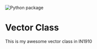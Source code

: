 ![Python package](https://github.com/martin-bn/Vector/workflows/Python%20package/badge.svg)
 


# Vector Class


This is my awesome vector class in IN1910